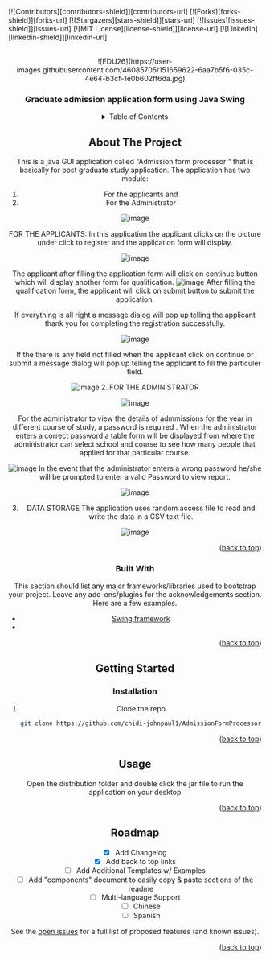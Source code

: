 <div id="top"></div>
<!--
*** Thanks for checking out the Best-README-Template. If you have a suggestion
*** that would make this better, please fork the repo and create a pull request
*** or simply open an issue with the tag "enhancement".
*** Don't forget to give the project a star!
*** Thanks again! Now go create something AMAZING! :D
-->



<!-- PROJECT SHIELDS -->
<!--
*** I'm using markdown "reference style" links for readability.
*** Reference links are enclosed in brackets [ ] instead of parentheses ( ).
*** See the bottom of this document for the declaration of the reference variables
*** for contributors-url, forks-url, etc. This is an optional, concise syntax you may use.
*** https://www.markdownguide.org/basic-syntax/#reference-style-links
-->
[![Contributors][contributors-shield]][contributors-url]
[![Forks][forks-shield]][forks-url]
[![Stargazers][stars-shield]][stars-url]
[![Issues][issues-shield]][issues-url]
[![MIT License][license-shield]][license-url]
[![LinkedIn][linkedin-shield]][linkedin-url]



<!-- PROJECT LOGO -->
<br />
<div align="center">
  ![EDU26](https://user-images.githubusercontent.com/46085705/151659622-6aa7b5f6-035c-4e64-b3cf-1e0b602ff6da.jpg)
  </a>

  <h3 align="center">Graduate admission application form using Java Swing </h3>


<!-- TABLE OF CONTENTS -->
<details>
  <summary>Table of Contents</summary>
  <ol>
    <li>
      <a href="#about-the-project">About The Project</a>
      <ul>
        <li><a href="#built-with">Built With</a></li>
      </ul>
    </li>
    <li>
      <a href="#getting-started">Getting Started</a>
      <ul>
        <li><a href="#prerequisites">Prerequisites</a></li>
        <li><a href="#installation">Installation</a></li>
      </ul>
    </li>
    <li><a href="#usage">Usage</a></li>
    <li><a href="#roadmap">Roadmap</a></li>
    <li><a href="#contributing">Contributing</a></li>
    <li><a href="#license">License</a></li>
    <li><a href="#contact">Contact</a></li>
    <li><a href="#acknowledgments">Acknowledgments</a></li>
  </ol>
</details>



<!-- ABOUT THE PROJECT -->
## About The Project
This is a java GUI application called “Admission form processor “ that is basically for post graduate study  application.
The application has two module:
 1. For  the applicants and
 2. For the Administrator

![image](https://user-images.githubusercontent.com/46085705/151659047-ffa62f81-a47d-4a36-b1c0-6f4ff3f6aa1d.png)

FOR THE APPLICANTS:
In this application the applicant clicks on the picture under click to register  and the application form will display.

![image](https://user-images.githubusercontent.com/46085705/151659263-93b147f2-fc90-4369-a629-d322ab180a69.png)

 The applicant after filling the application form will click on continue button which will display another form for qualification. 
 ![image](https://user-images.githubusercontent.com/46085705/151659290-447c388e-d1d3-476b-92ae-db8d8761d6cc.png)
After filling the qualification form, the applicant will click on submit button to submit the application.

If everything  is all right a message dialog will pop up telling the applicant  thank you for completing the registration successfully.

![image](https://user-images.githubusercontent.com/46085705/151659299-95b5d9fd-b56e-4206-8e4a-b56776aa0712.png)

If the there is any field not filled   when the applicant click on continue or submit a message dialog will pop up telling the applicant to fill the particuler field.

![image](https://user-images.githubusercontent.com/46085705/151659310-a9a223b1-aff0-4bee-b9b5-137b719ca84a.png)
2. FOR THE ADMINISTRATOR

![image](https://user-images.githubusercontent.com/46085705/151659333-f119c530-4744-475f-ae0d-1f8bfb5c0326.png)

For the administrator to view the details of admmissions for the year  in  different  course of study, a password is required . 
When  the administrator enters a correct password a table form will be displayed from where the administrator can select school and course to see how many people that applied for that particular course.

![image](https://user-images.githubusercontent.com/46085705/151659367-424c04c7-7381-43a2-8f4e-a5702284c34c.png)
In the event that the administrator enters a wrong password he/she  will be prompted to enter a valid 
Password to view report.

![image](https://user-images.githubusercontent.com/46085705/151659381-2f8ce371-7150-4839-83c9-ff78d2c56598.png)

3. DATA STORAGE
The application uses random access file to read and write the data in a CSV text file.

![image](https://user-images.githubusercontent.com/46085705/151659404-b069a938-efe1-44e6-a867-19e8528e445f.png)




<p align="right">(<a href="#top">back to top</a>)</p>



### Built With

This section should list any major frameworks/libraries used to bootstrap your project. Leave any add-ons/plugins for the acknowledgements section. Here are a few examples.

* [Swing framework](https://nextjs.org/)
*

<p align="right">(<a href="#top">back to top</a>)</p>



<!-- GETTING STARTED -->
## Getting Started


### Installation

1. Clone the repo
   ```sh
   git clone https://github.com/chidi-johnpaul1/AdmissionFormProcessor.git
   ```

<p align="right">(<a href="#top">back to top</a>)</p>



<!-- USAGE EXAMPLES -->
## Usage
Open the distribution folder and double click the jar file to run the application on your desktop

<p align="right">(<a href="#top">back to top</a>)</p>

<!-- ROADMAP -->
## Roadmap

- [x] Add Changelog
- [x] Add back to top links
- [ ] Add Additional Templates w/ Examples
- [ ] Add "components" document to easily copy & paste sections of the readme
- [ ] Multi-language Support
    - [ ] Chinese
    - [ ] Spanish

See the [open issues](https://github.com/othneildrew/Best-README-Template/issues) for a full list of proposed features (and known issues).

<p align="right">(<a href="#top">back to top</a>)</p>


